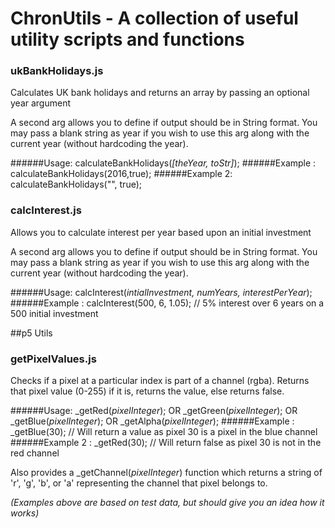 # ChronUtils - A collection of useful utility scripts and functions

### ukBankHolidays.js
Calculates UK bank holidays and returns an array by passing an optional year argument


A second arg allows you to define if output should be in String format.
You may pass a blank string as year if you wish to use this arg along with the current year (without hardcoding the year).

######Usage: calculateBankHolidays(*[theYear, toStr]*);
######Example  : calculateBankHolidays(2016,true);
######Example 2: calculateBankHolidays("", true);


### calcInterest.js
Allows you to calculate interest per year based upon an initial investment


A second arg allows you to define if output should be in String format.
You may pass a blank string as year if you wish to use this arg along with the current year (without hardcoding the year).

######Usage: calcInterest(*intialInvestment, numYears, interestPerYear*);
######Example  : calcInterest(500, 6, 1.05); // 5% interest over 6 years on a 500 initial investment


##p5 Utils
### getPixelValues.js
Checks if a pixel at a particular index is part of a channel (rgba). Returns that pixel value (0-255) if it is, returns the value, else returns false.


######Usage: _getRed(*pixelInteger*); OR _getGreen(*pixelInteger*); OR _getBlue(*pixelInteger*); OR _getAlpha(*pixelInteger*);
######Example  : _getBlue(30); // Will return a value as pixel 30 is a pixel in the blue channel
######Example 2  : _getRed(30); // Will return false as pixel 30 is not in the red channel

Also provides a _getChannel(*pixelInteger*) function which returns a string of 'r', 'g', 'b', or 'a' representing the channel that pixel belongs to.

*(Examples above are based on test data, but should give you an idea how it works)*
